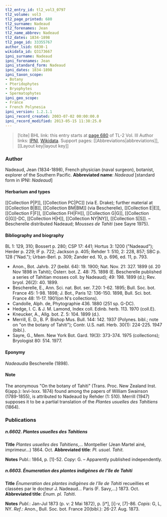 ```yaml
---
tl2_entry_id: tl2_vol3_0797
tl2_volume: vol3
tl2_page_printed: 680
tl2_surname: Nadeaud
tl2_forenames: Jean
tl2_name_abbrev: Nadeaud
tl2_dates: 1834-1898
tl2_page_id: 33355767
author_lsid: 6830-1
wikidata_id: Q3173667
ipni_surname: Nadeaud
ipni_forenames: Jean
ipni_standard_form: Nadeaud
ipni_dates: 1834-1898
ipni_taxon_scope: 
- Botany
- Pteridophytes
- Bryophytes
- Spermatophytes
ipni_geo_scope: 
- France
- French Polynesia
ipni_version: 1.2.1.1
ipni_record_created: 2003-07-02 00:00:00.0
ipni_record_modified: 2013-05-15 11:38:25.0
---
```


> [!cite] BHL link: this entry starts at [page 680](https://www.biodiversitylibrary.org/page/33355767) of TL-2 Vol. III
> Author links: [IPNI](https://www.ipni.org/a/6830-1), [Wikidata](https://www.wikidata.org/wiki/Q3173667). Support pages: [[Abbreviations|abbreviations]], [[Layout key|layout key]]

### Author

Nadeaud, Jean (1834-1898), French physician (naval surgeon), botanist, explorer of the Southern Pacific. 
**Abbreviated name**: *Nadeaud* \[standard form in IPNI: *Nadeaud*\]

#### Herbarium and types

[[Collection P|P]], [[Collection PC|PC]] (via E. Drake); further material at [[Collection B|B]], [[Collection BM|BM]] (via Bescherelle), [[Collection E|E]], [[Collection F|F]], [[Collection FH|FH]], [[Collection G|G]], [[Collection G|G]]-DC, [[Collection H|H]], [[Collection NY|NY]], [[Collection S|S]]. – Bescherelle distributed Nadeaud; *Mousses de Tahiti* (see Sayre 1975).

#### Bibliography and biography

BL 1: 129, 310; Bossert p. 280; CSP 17: 441; Hortus 3: 1200 ("Nadeaud"); Herder p. 229; IF p. 722; Jackson p. 405; Rehder 1: 510, 2: 228, 857; SBC p. 128 ("Nad."); Urban-Berl. p. 309; Zander ed. 10, p. 696, ed. 11, p. 793.
- Anon., Bot. Jahrb. 27 (beibl. 64): 19. 1900; Nat. Nov. 21: 327. 1899 (d. 20 Nov 1898 in Tahiti); Österr. bot. Z. 48: 75. 1898 (E. Bescherelle published a series of Tahitian mosses coll. by Nadeaud); 49: 198. 1899 (d.); Rev. bryol. 26(2): 40. 1899.
- Bescherelle, E., Ann. Sci. nat. Bot. ser. 7.20: 1-62. 1895; Bull. Soc. bot. France 45: 1-98. 1898; J. Bot., Paris 12: 136-150. 1898, Bull. Sci. bot. France 48: 11-17. 1901(on N's collections).
- Candolle, Alph. de, Phytographie 436. 1880 (251 sp. G-DC).
- Hedge, I. C. & J. M. Lamond, Index coll. Edinb. herb. 113. 1970 (coll.E).
- Kneucker, A., Allg. bot. Z. 5: 104. 1899 (d.).
- Merrill, E. D., B. P. Bishop Mus. Bull. 144: 142. 1937 (Polynes. bibl.; note on "on the botany of Tahiti"); Contr. U.S. natl. Herb. 30(1): 224-225. 1947 (bibl.).
- Sayre, G., Mem. New York Bot. Gard. 19(3): 373-374. 1975 (collections); Bryologist 80: 514. 1977.

#### Eponymy

*Nadeaudia* Bescherelle (1898).

#### Note

The anonymous "On the botany of Tahiti" (Trans. Proc. New Zealand Inst. 6(app.): lxvi-lxxx. 1874) found among the papers of William Swainson (1789-1855), is attributed to Nadeaud by Rehder (1: 510). Merrill (1947) supposes it to be a partial translation of the *Plantes usuelles des Tahitiens* (1864).

### Publications

##### n.6602. Plantes usuelles des Tahitiens

**Title**
*Plantes usuelles des Tahitiens*,... Montpellier (Jean Martel ainé, imprimeur...) 1864. Oct.
**Abbreviated title**: *Pl. usuel. Tahit.*

**Notes**
Publ.: 1864, p. \[1\]-52. *Copy*: G. – Apparently published independently.

##### n.6603. Énumeration des plantes indigènes de l'île de Tahiti

**Title**
*Énumeration des plantes indigènes de l'île de Tahiti* recueillies et classées par le docteur J. Nadeaud... Paris (F. Savy,...) 1873. Oct.
**Abbreviated title**: *Énum. pl. Tahiti*.

**Notes**
*Publ*.: Jan-Jul 1873 (p. v: 2 Mai 1872), p. \[i\*\], \[i\]-v, \[7\]-86. *Copis*: G, L, NY.
*Ref*.: Anon., Bull. Soc. bot. France 20(bibl.): 26-27. Aug. 1873.

